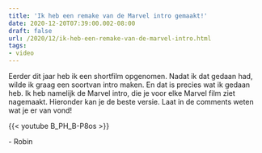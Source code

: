 ```yaml
---
title: 'Ik heb een remake van de Marvel intro gemaakt!'
date: 2020-12-20T07:39:00.002-08:00
draft: false
url: /2020/12/ik-heb-een-remake-van-de-marvel-intro.html
tags: 
- video
---
```


Eerder dit jaar heb ik een shortfilm opgenomen. Nadat ik dat gedaan had, wilde ik graag een soortvan intro maken. En dat is precies wat ik gedaan heb. Ik heb namelijk de Marvel intro, die je voor elke Marvel film ziet nagemaakt. Hieronder kan je de beste versie. Laat in de comments weten wat je er van vond!

{{< youtube B_PH_B-P8os >}}

\- Robin
